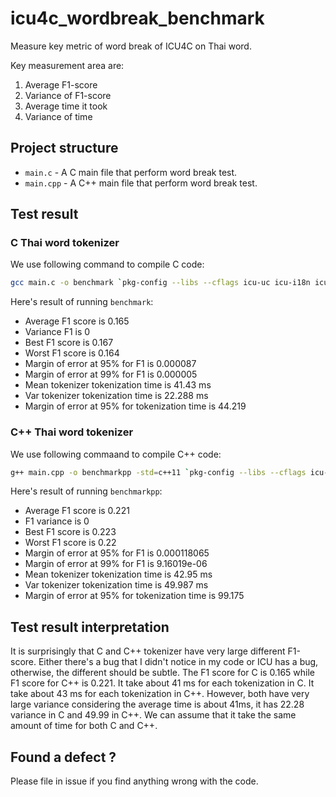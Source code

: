 # icu4c_wordbreak_benchmark
Measure key metric of word break of ICU4C on Thai word.

Key measurement area are:
1. Average F1-score
1. Variance of F1-score
1. Average time it took
1. Variance of time

## Project structure
- `main.c` - A C main file that perform word break test.
- `main.cpp` - A C++ main file that perform word break test.

## Test result
### C Thai word tokenizer
We use following command to compile C code:
```zsh
gcc main.c -o benchmark `pkg-config --libs --cflags icu-uc icu-i18n icu-io` -O2
```
Here's result of running `benchmark`:
- Average F1 score is 0.165
- Variance F1 is 0
- Best F1 score is 0.167
- Worst F1 score is 0.164
- Margin of error at 95% for F1 is 0.000087
- Margin of error at 99% for F1 is 0.000005
- Mean tokenizer tokenization time is 41.43 ms
- Var tokenizer tokenization time is 22.288 ms
- Margin of error at 95% for tokenization time is 44.219
### C++ Thai word tokenizer
We use following commaand to compile C++ code:
```zsh
g++ main.cpp -o benchmarkpp -std=c++11 `pkg-config --libs --cflags icu-uc icu-i18n icu-io` -O2
```
Here's result of running `benchmarkpp`:
- Average F1 score is 0.221
- F1 variance is 0
- Best F1 score is 0.223
- Worst F1 score is 0.22
- Margin of error at 95% for F1 is 0.000118065
- Margin of error at 99% for F1 is 9.16019e-06
- Mean tokenizer tokenization time is 42.95 ms
- Var tokenizer tokenization time is 49.987 ms
- Margin of error at 95% for tokenization time is 99.175
## Test result interpretation
It is surprisingly that C and C++ tokenizer have very large different F1-score. Either there's a bug that I didn't notice in my code or ICU has a bug, otherwise, the different should be subtle. The F1 score for C is 0.165 while F1 score for C++ is 0.221. It take about 41 ms for each tokenization in C. It take about 43 ms for each tokenization in C++. However, both have very large variance considering the average time is about 41ms, it has 22.28 variance in C and 49.99 in C++. We can assume that it take the same amount of time for both C and C++.

## Found a defect ?
Please file in issue if you find anything wrong with the code.